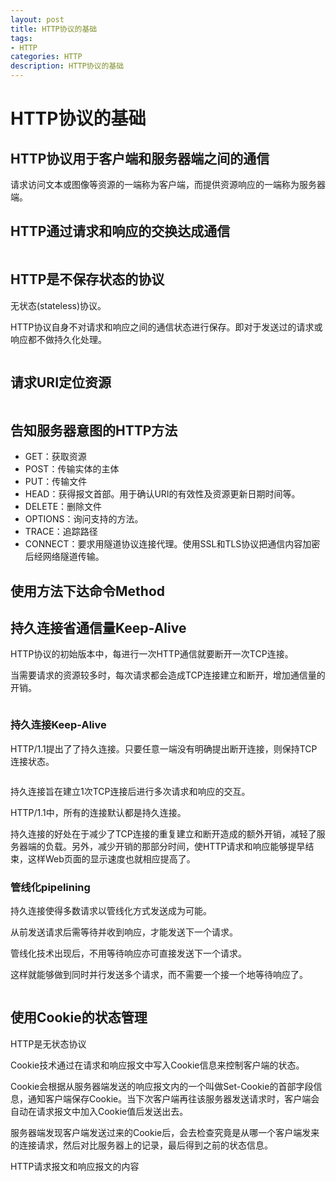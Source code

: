 ```yaml
---
layout: post
title: HTTP协议的基础
tags:
- HTTP
categories: HTTP
description: HTTP协议的基础
---
```


# HTTP协议的基础

## HTTP协议用于客户端和服务器端之间的通信

请求访问文本或图像等资源的一端称为客户端，而提供资源响应的一端称为服务器端。

## HTTP通过请求和响应的交换达成通信

<div class="rd">
    <img src="/assets/images/2017/10-11-12/10-30-5.png" alt="">
</div>

## HTTP是不保存状态的协议

无状态(stateless)协议。

HTTP协议自身不对请求和响应之间的通信状态进行保存。即对于发送过的请求或响应都不做持久化处理。

<div class="rd">
    <img src="/assets/images/2017/10-11-12/10-30-6.png" alt="">
</div>

## 请求URI定位资源

<div class="rd">
    <img src="/assets/images/2017/10-11-12/10-30-7.png" alt="">
</div>

## 告知服务器意图的HTTP方法

- GET：获取资源
- POST：传输实体的主体
- PUT：传输文件
- HEAD：获得报文首部。用于确认URI的有效性及资源更新日期时间等。
- DELETE：删除文件
- OPTIONS：询问支持的方法。
- TRACE：追踪路径
- CONNECT：要求用隧道协议连接代理。使用SSL和TLS协议把通信内容加密后经网络隧道传输。

## 使用方法下达命令Method

## 持久连接省通信量Keep-Alive

HTTP协议的初始版本中，每进行一次HTTP通信就要断开一次TCP连接。

当需要请求的资源较多时，每次请求都会造成TCP连接建立和断开，增加通信量的开销。

<div class="rd">
    <img src="/assets/images/2017/10-11-12/10-30-8.png" alt="">
</div>

### 持久连接Keep-Alive

HTTP/1.1提出了了持久连接。只要任意一端没有明确提出断开连接，则保持TCP连接状态。

<div class="rd">
    <img src="/assets/images/2017/10-11-12/10-30-9.png" alt="">
</div>

持久连接旨在建立1次TCP连接后进行多次请求和响应的交互。

HTTP/1.1中，所有的连接默认都是持久连接。

持久连接的好处在于减少了TCP连接的重复建立和断开造成的额外开销，减轻了服务器端的负载。另外，减少开销的那部分时间，使HTTP请求和响应能够提早结束，这样Web页面的显示速度也就相应提高了。

### 管线化pipelining

持久连接使得多数请求以管线化方式发送成为可能。

从前发送请求后需等待并收到响应，才能发送下一个请求。

管线化技术出现后，不用等待响应亦可直接发送下一个请求。

这样就能够做到同时并行发送多个请求，而不需要一个接一个地等待响应了。

<div class="rd">
    <img src="/assets/images/2017/10-11-12/10-30-10.png" alt="">
</div>

## 使用Cookie的状态管理

HTTP是无状态协议

Cookie技术通过在请求和响应报文中写入Cookie信息来控制客户端的状态。

Cookie会根据从服务器端发送的响应报文内的一个叫做Set-Cookie的首部字段信息，通知客户端保存Cookie。当下次客户端再往该服务器发送请求时，客户端会自动在请求报文中加入Cookie值后发送出去。

服务器端发现客户端发送过来的Cookie后，会去检查究竟是从哪一个客户端发来的连接请求，然后对比服务器上的记录，最后得到之前的状态信息。

<div class="rd">
    <img src="/assets/images/2017/10-11-12/10-30-11.png" alt="">
</div>

<div class="rd">
    <img src="/assets/images/2017/10-11-12/10-30-12.png" alt="">
</div>
HTTP请求报文和响应报文的内容

<div class="rd">
    <img src="/assets/images/2017/10-11-12/10-30-13.png" alt="">
</div>



